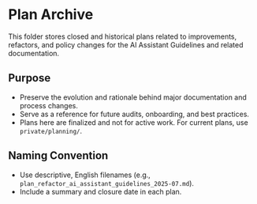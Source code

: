# Plan Archive

This folder stores closed and historical plans related to improvements, refactors, and policy changes for the AI Assistant Guidelines and related documentation.

## Purpose
- Preserve the evolution and rationale behind major documentation and process changes.
- Serve as a reference for future audits, onboarding, and best practices.
- Plans here are finalized and not for active work. For current plans, use `private/planning/`.

## Naming Convention
- Use descriptive, English filenames (e.g., `plan_refactor_ai_assistant_guidelines_2025-07.md`).
- Include a summary and closure date in each plan.
